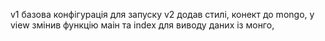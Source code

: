 v1 базова  конфігурація для запуску
v2 додав стилі, конект до mongo, у view змінив функцію маін та index для виводу даних із монго, 